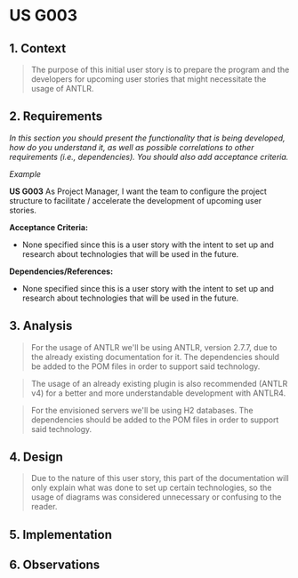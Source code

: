 # US G003

## 1. Context

> The purpose of this initial user story is to prepare the program and the developers for upcoming user stories that might necessitate the usage of ANTLR.

## 2. Requirements

*In this section you should present the functionality that is being developed, how do you understand it, as well as possible correlations to other requirements (i.e., dependencies). You should also add acceptance criteria.*

*Example*

**US G003** As Project Manager, I want the team to configure the project structure to facilitate / accelerate the development of upcoming user stories.

**Acceptance Criteria:**

 - None specified since this is a user story with the intent to set up and research about technologies that will be used in the future.

**Dependencies/References:**

 - None specified since this is a user story with the intent to set up and research about technologies that will be used in the future.

## 3. Analysis

> For the usage of ANTLR we'll be using ANTLR, version 2.7.7, due to the already existing documentation for it. The dependencies should be added to the POM files in order to support said technology.

> The usage of an already existing plugin is also recommended (ANTLR v4) for a better and more understandable development with ANTLR4.

> For the envisioned servers we'll be using H2 databases. The dependencies should be added to the POM files in order to support said technology.

## 4. Design

> Due to the nature of this user story, this part of the documentation will only explain what was done to set up certain technologies, so the usage of diagrams was considered unnecessary or confusing to the reader.

## 5. Implementation


## 6. Observations
